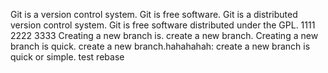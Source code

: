 Git is a version control system.
Git is free software.
Git is a distributed version control system.
Git is free software distributed under the GPL.
1111
2222
3333
Creating a new branch is.
create a new branch.
Creating a new branch is quick.
create a new branch.hahahahah:
create a new branch is quick or simple.
test rebase
